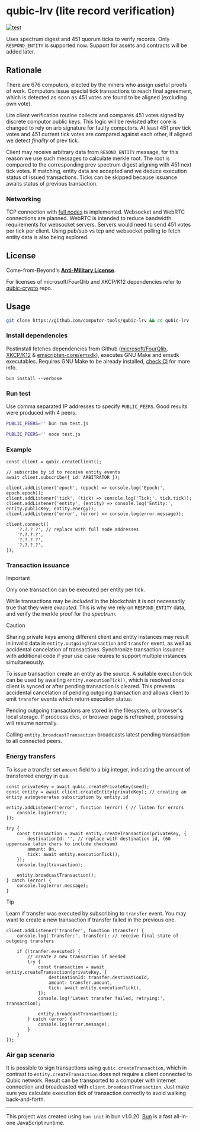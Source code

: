 # qubic-lrv (lite record verification)

[![test](https://github.com/computor-tools/qubic-lrv/actions/workflows/test.yaml/badge.svg)](https://github.com/computor-tools/qubic-lrv/actions/workflows/test.yaml)

Uses spectrum digest and 451 quorum ticks to verify records.
Only `RESPOND_ENTITY` is supported now. Support for assets and contracts will be added later.

## Rationale

There are 676 computors, elected by the miners who assign useful proofs of work. Computors issue special tick transactions to reach final agreement, which is detected as soon as 451 votes are found to be aligned (excluding own vote).

Lite client verification routine collects and compares 451 votes signed by discrete computor public keys. This logic will be revisited after core is changed to rely on arb signature for faulty computors.
At least 451 prev tick votes and 451 current tick votes are compared against each other, if aligned we detect _finality_ of prev tick.

Client may receive arbitrary data from `RESOND_ENTITY` message, for this reason we use such messages to calculate merkle root. The root is compared to the corresponding prev spectrum digest aligning with 451 next tick votes.
If matching, entity data are accepted and we deduce execution status of issued transactions. Ticks can be skipped because issuance awaits status of previous transaction.

### Networking

TCP connection with [full nodes](https://github.com/qubic/core) is implemented.
Websocket and WebRTC connections are planned. WebRTC is intended to reduce bandwidth requirements for websocket servers. Servers would need to send 451 votes per tick per client.
Using pub/sub vs tcp and websocket polling to fetch entity data is also being explored.

## License
Come-from-Beyond's [**Anti-Military License**](LICENSE).

For licenses of microsoft/FourQlib and XKCP/K12 dependencies refer to [qubic-crypto](https://github.com/computor-tools/qubic-crypto/blob/main/LICENSE) repo.

## Usage
```bash
git clone https://github.com/computor-tools/qubic-lrv && cd qubic-lrv
```
### Install dependencies
Postinstall fetches dependencies from Github ([microsoft/FourQlib](https://github.com/Microsoft/FourQlib), [XKCP/K12](https://github.com/XKCP/K12) & [emscripten-core/emsdk](https://github.com/emscripten-core/emsdk)), executes GNU Make and emsdk executables.
Requires GNU Make to be already installed, [check CI](https://github.com/computor-tools/qubic-crypto/actions) for more info.

```
bun install --verbose
```

### Run test

Use comma separated IP addresses to specify `PUBLIC_PEERS`. Good results were produced with 4 peers.

```bash
PUBLIC_PEERS='' bun run test.js
```

```bash
PUBLIC_PEERS='' node test.js
```

### Example
```JS
const client = qubic.createClient();

// subscribe by id to receive entity events
await client.subscribe({ id: ARBITRATOR });

client.addListener('epoch', (epoch) => console.log('Epoch:', epoch.epoch));
client.addListener('tick', (tick) => console.log('Tick:', tick.tick));
client.addListener('entity', (entity) => console.log('Entity:', entity.publicKey, entity.energy));
client.addListener('error', (error) => console.log(error.message));

client.connect([
    '?.?.?.?', // replace with full node addresses
    '?.?.?.?',
    '?.?.?.?',
    '?.?.?.?',
]);
```

### Transaction issuance
> [!IMPORTANT]  
> Only one transaction can be executed per entity per tick.
>
> While transactions may be _included_ in the blockchain it is not necessarily true that they were _executed_. This is why we rely on `RESPOND_ENTITY` data, and verify the merkle proof for the _spectrum_.

> [!CAUTION]
> Sharing private keys among different client and entity instances may result in invalid data in `entity.outgoingTransaction` and `transfer` event, as well as accidental cancelation of transactions.
> Synchronize transaction issuance with additional code if your use case reuires to support multiple instances simultaneously.

To issue transaction create an entity as the source. A suitable execution tick can be used by awaiting `entity.executionTick()`, which is resolved once client is synced or after pending transaction is cleared.
This prevents accidental cancelation of pending outgoing transaction and allows client to emit `transfer` events which return execution status.

Pending outgoing transactions are stored in the filesystem, or browser's local storage. If proccess dies, or broswer page is refreshed, processing will resume normally.

Calling `entity.broadcastTransaction` broadcasts latest pending transaction to all connected peers.

### Energy transfers
To issue a transfer set `amount` field to a big integer, indicating the amount of transferred energy in qus.

```JS
const privateKey = await qubic.createPrivateKey(seed);
const entity = await client.createEntity(privateKey); // creating an entity autogenerates subscription by entity.id

entity.addListener('error', function (error) { // listen for errors
    console.log(error);
});

try {
    const transaction = await entity.createTransaction(privateKey, {
        destinationId: '', // replace with destination id, (60 uppercase latin chars to include checksum)
        amount: 0n,
        tick: await entity.executionTick(),
    });
    console.log(transaction);

    entity.broadcastTransaction();
} catch (error) {
    console.log(error.message);
}
```

> [!TIP]
> Learn if transfer was executed by subscribing to `transfer` event. You may want to create a new transaction if transfer failed in the previous one.

```JS
client.addListener('transfer', function (transfer) {
    console.log('Transfer:', transfer); // receive final state of outgoing transfers

    if (!tranfer.executed) {
        // create a new transaction if needed
        try {
            const transaction = await entity.createTransaction(privateKey, {
                destinationId: transfer.destinationId,
                amount: transfer.amount,
                tick: await entity.executionTick(),
            });
            console.log('Latest transfer failed, retrying:', transaction);

            entity.broadcastTransaction();
        } catch (error) {
            console.log(error.message);
        }
    }
});
```

### Air gap scenario

It is possible to sign transactions using `qubic.createTransaction`, which in contrast to `entity.createTransaction` does not require a client connected to Qubic network.
Result can be transported to a computer with internet connection and broadcasted with `client.broadcastTransaction`.
Just make sure you calculate execution tick of transaction correctly to avoid walking back-and-forth.

---

This project was created using `bun init` in bun v1.0.20. [Bun](https://bun.sh) is a fast all-in-one JavaScript runtime.
